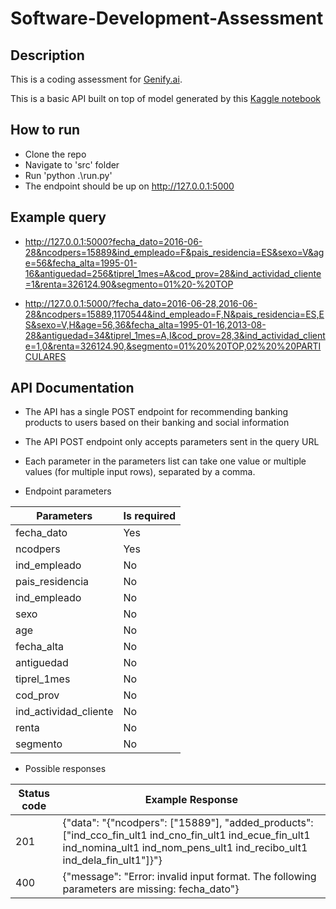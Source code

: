 Software-Development-Assessment
==============


## Description
This is a coding assessment for [Genify.ai](https://www.genify.ai/). 

This is a basic API built on top of model generated by this [Kaggle notebook](https://www.kaggle.com/sudalairajkumar/when-less-is-more)

## How to run
- Clone the repo
- Navigate to 'src' folder
- Run 'python .\run.py'
- The endpoint should be up on http://127.0.0.1:5000

## Example query
- http://127.0.0.1:5000?fecha_dato=2016-06-28&ncodpers=15889&ind_empleado=F&pais_residencia=ES&sexo=V&age=56&fecha_alta=1995-01-16&antiguedad=256&tiprel_1mes=A&cod_prov=28&ind_actividad_cliente=1&renta=326124.90&segmento=01%20-%20TOP

- http://127.0.0.1:5000/?fecha_dato=2016-06-28,2016-06-28&ncodpers=15889,1170544&ind_empleado=F,N&pais_residencia=ES,ES&sexo=V,H&age=56,36&fecha_alta=1995-01-16,2013-08-28&antiguedad=34&tiprel_1mes=A,I&cod_prov=28,3&ind_actividad_cliente=1,0&renta=326124.90,&segmento=01%20%20TOP,02%20%20PARTICULARES

## API Documentation
- The API has a single POST endpoint for recommending banking products to users based on their banking and social information
- The API POST endpoint only accepts parameters sent in the query URL
- Each parameter in the parameters list can take one value or multiple values (for multiple input rows), separated by a comma.

- Endpoint parameters

|       Parameters    | Is required |
|---------------------|-------------|
|fecha_dato           |Yes          |
|ncodpers             |Yes          |
|ind_empleado         |No           |
|pais_residencia      |No           |
|ind_empleado         |No           |
|sexo                 |No           |
|age                  |No           |
|fecha_alta           |No           |
|antiguedad           |No           |
|tiprel_1mes          |No           |
|cod_prov             |No           |
|ind_actividad_cliente|No           |     
|renta                |No           |
|segmento             |No           |

- Possible responses

|Status code        |Example Response|
|-------------------|----------------|
|201                |{"data": "{\"ncodpers\": [\"15889\"], \"added_products\": [\"ind_cco_fin_ult1 ind_cno_fin_ult1 ind_ecue_fin_ult1 ind_nomina_ult1 ind_nom_pens_ult1 ind_recibo_ult1 ind_dela_fin_ult1\"]}"}|
|400                |{"message": "Error: invalid input format. The following parameters are missing: fecha_dato"}|
